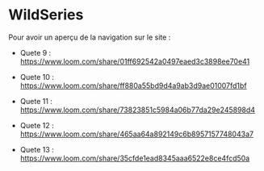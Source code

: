 # WildSeries

Pour avoir un aperçu de la navigation sur le site :

- Quete 9 :
https://www.loom.com/share/01ff692542a0497eaed3c3898ee70e41

- Quete 10 :
https://www.loom.com/share/ff880a55bd9d4a9ab3d9ae01007fd1bf

- Quete 11 : 
https://www.loom.com/share/73823851c5984a06b77da29e245898d4

- Quete 12 :
https://www.loom.com/share/465aa64a892149c6b8957157748043a7

- Quete 13 :
https://www.loom.com/share/35cfde1ead8345aaa6522e8ce4fcd50a
